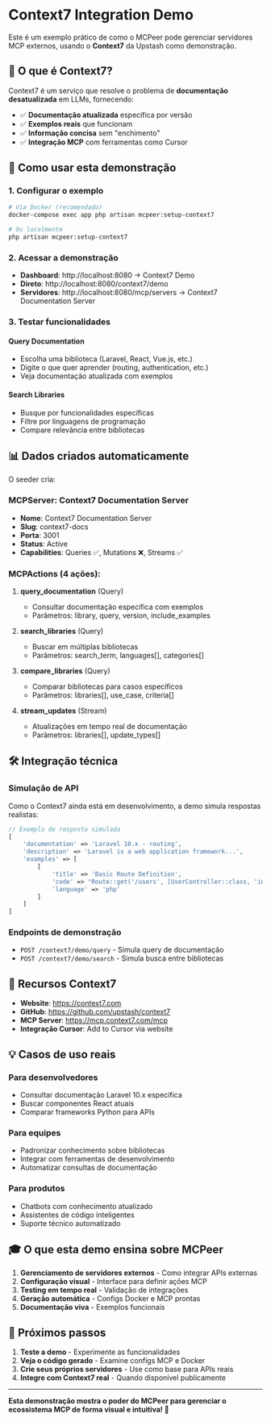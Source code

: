 # Context7 Integration Demo

Este é um exemplo prático de como o MCPeer pode gerenciar servidores MCP externos, usando o **Context7** da Upstash como demonstração.

## 🎯 O que é Context7?

Context7 é um serviço que resolve o problema de **documentação desatualizada** em LLMs, fornecendo:

- ✅ **Documentação atualizada** específica por versão
- ✅ **Exemplos reais** que funcionam
- ✅ **Informação concisa** sem "enchimento"
- ✅ **Integração MCP** com ferramentas como Cursor

## 🚀 Como usar esta demonstração

### 1. Configurar o exemplo
```bash
# Via Docker (recomendado)
docker-compose exec app php artisan mcpeer:setup-context7

# Ou localmente
php artisan mcpeer:setup-context7
```

### 2. Acessar a demonstração
- **Dashboard**: http://localhost:8080 → Context7 Demo
- **Direto**: http://localhost:8080/context7/demo
- **Servidores**: http://localhost:8080/mcp/servers → Context7 Documentation Server

### 3. Testar funcionalidades

#### Query Documentation
- Escolha uma biblioteca (Laravel, React, Vue.js, etc.)
- Digite o que quer aprender (routing, authentication, etc.)
- Veja documentação atualizada com exemplos

#### Search Libraries
- Busque por funcionalidades específicas
- Filtre por linguagens de programação
- Compare relevância entre bibliotecas

## 📊 Dados criados automaticamente

O seeder cria:

### MCPServer: Context7 Documentation Server
- **Nome**: Context7 Documentation Server
- **Slug**: context7-docs
- **Porta**: 3001
- **Status**: Active
- **Capabilities**: Queries ✅, Mutations ❌, Streams ✅

### MCPActions (4 ações):

1. **query_documentation** (Query)
   - Consultar documentação específica com exemplos
   - Parâmetros: library, query, version, include_examples

2. **search_libraries** (Query)
   - Buscar em múltiplas bibliotecas
   - Parâmetros: search_term, languages[], categories[]

3. **compare_libraries** (Query)
   - Comparar bibliotecas para casos específicos
   - Parâmetros: libraries[], use_case, criteria[]

4. **stream_updates** (Stream)
   - Atualizações em tempo real de documentação
   - Parâmetros: libraries[], update_types[]

## 🛠️ Integração técnica

### Simulação de API
Como o Context7 ainda está em desenvolvimento, a demo simula respostas realistas:

```php
// Exemplo de resposta simulada
[
    'documentation' => 'Laravel 10.x - routing',
    'description' => 'Laravel is a web application framework...',
    'examples' => [
        [
            'title' => 'Basic Route Definition',
            'code' => "Route::get('/users', [UserController::class, 'index']);",
            'language' => 'php'
        ]
    ]
]
```

### Endpoints de demonstração
- `POST /context7/demo/query` - Simula query de documentação
- `POST /context7/demo/search` - Simula busca entre bibliotecas

## 🔗 Recursos Context7

- **Website**: https://context7.com
- **GitHub**: https://github.com/upstash/context7
- **MCP Server**: https://mcp.context7.com/mcp
- **Integração Cursor**: Add to Cursor via website

## 💡 Casos de uso reais

### Para desenvolvedores
- Consultar documentação Laravel 10.x específica
- Buscar componentes React atuais
- Comparar frameworks Python para APIs

### Para equipes
- Padronizar conhecimento sobre bibliotecas
- Integrar com ferramentas de desenvolvimento
- Automatizar consultas de documentação

### Para produtos
- Chatbots com conhecimento atualizado
- Assistentes de código inteligentes
- Suporte técnico automatizado

## 🎓 O que esta demo ensina sobre MCPeer

1. **Gerenciamento de servidores externos** - Como integrar APIs externas
2. **Configuração visual** - Interface para definir ações MCP
3. **Testing em tempo real** - Validação de integrações
4. **Geração automática** - Configs Docker e MCP prontas
5. **Documentação viva** - Exemplos funcionais

## 🔄 Próximos passos

1. **Teste a demo** - Experimente as funcionalidades
2. **Veja o código gerado** - Examine configs MCP e Docker
3. **Crie seus próprios servidores** - Use como base para APIs reais
4. **Integre com Context7 real** - Quando disponível publicamente

---

**Esta demonstração mostra o poder do MCPeer para gerenciar o ecossistema MCP de forma visual e intuitiva! 🚀**

